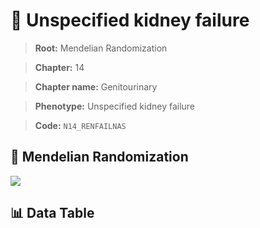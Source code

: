 # 🧪 Unspecified kidney failure

> **Root:** Mendelian Randomization

> **Chapter:** 14  

> **Chapter name:** Genitourinary

> **Phenotype:** Unspecified kidney failure  

> **Code:** `N14_RENFAILNAS`

## 🧬 Mendelian Randomization  

<img src="/MR/Figures/Forward/N14_RENFAILNAS.png"/>

## 📊 Data Table

<CsvTableMRF src="/MR/Data/Forward/N14_RENFAILNAS.csv"/>
